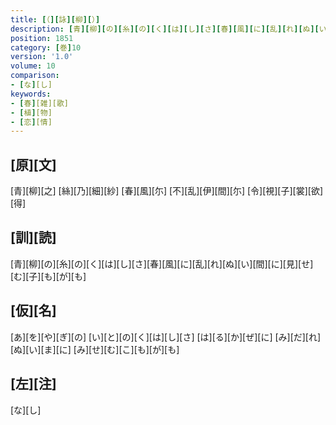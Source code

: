 ```yaml
---
title: [（][詠][柳][）]
description: [青][柳][の][糸][の][く][は][し][さ][春][風][に][乱][れ][ぬ][い][間][に][見][せ][む][子][も][が][も]
position: 1851
category: [巻]10
version: '1.0'
volume: 10
comparison:
- [な][し]
keywords:
- [春][雑][歌]
- [植][物]
- [恋][情]
---
```


## [原][文]

[青][柳][之] [絲][乃][細][紗] [春][風][尓] [不][乱][伊][間][尓] [令][視][子][裳][欲][得]

## [訓][読]

[青][柳][の][糸][の][く][は][し][さ][春][風][に][乱][れ][ぬ][い][間][に][見][せ][む][子][も][が][も]

## [仮][名]

[あ][を][や][ぎ][の] [い][と][の][く][は][し][さ] [は][る][か][ぜ][に] [み][だ][れ][ぬ][い][ま][に] [み][せ][む][こ][も][が][も]

## [左][注]

[な][し]
